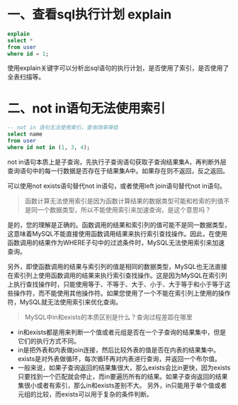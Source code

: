 # 一、查看sql执行计划 explain

```sql
explain
select *
from user
where id = 1;
```

使用explain关键字可以分析出sql语句的执行计划，是否使用了索引，是否使用了全表扫描等。

# 二、not in语句无法使用索引

```sql
-- not in 语句无法使用索引，查询效率降低
select name
from user
where id not in (1, 3, 4);
```

not in语句本质上是子查询，先执行子查询语句获取子查询结果集A，再判断外层查询语句中的每一行数据是否存在于结果集A中。如果存在则不返回，反之返回。

可以使用not exists语句替代not in语句，或者使用left join语句替代not in语句。

> 函数计算无法使用索引是因为函数计算结果的数据类型可能和检索的列值不是同一个数据类型，所以不能使用索引来加速查询，是这个意思吗？

是的，您的理解是正确的。函数调用的结果和索引列的值可能不是同一数据类型，这意味着MySQL不能直接使用函数调用结果来执行索引查找操作。因此，在使用函数调用的结果作为WHERE子句中的过滤条件时，MySQL无法使用索引来加速查询。

另外，即使函数调用的结果与索引列的值是相同的数据类型，MySQL也无法直接在索引列上使用函数调用的结果来执行索引查找操作。这是因为MySQL在索引列上执行查找操作时，只能使用等于、不等于、大于、小于、大于等于和小于等于这些操作符，而不能使用其他操作符。如果您使用了一个不能在索引列上使用的操作符，MySQL就无法使用索引来优化查询。


> MySQL中in和exists的本质区别是什么？查询过程差距在哪里

- in和exists都是用来判断一个值或者元组是否在一个子查询的结果集中，但是它们的执行方式不同。
- in是把外表和内表做join连接，然后比较外表的值是否在内表的结果集中。exists是对外表做循环，每次循环再对内表进行查询，并返回一个布尔值。
- 一般来说，如果子查询返回的结果集很大，那么exists会比in更快，因为exists只要找到一个匹配就会停止，而in要遍历所有的结果。如果子查询返回的结果集很小或者有索引，那么in和exists差别不大。
  另外，in只能用于单个值或者元组的比较，而exists可以用于复杂的条件判断。